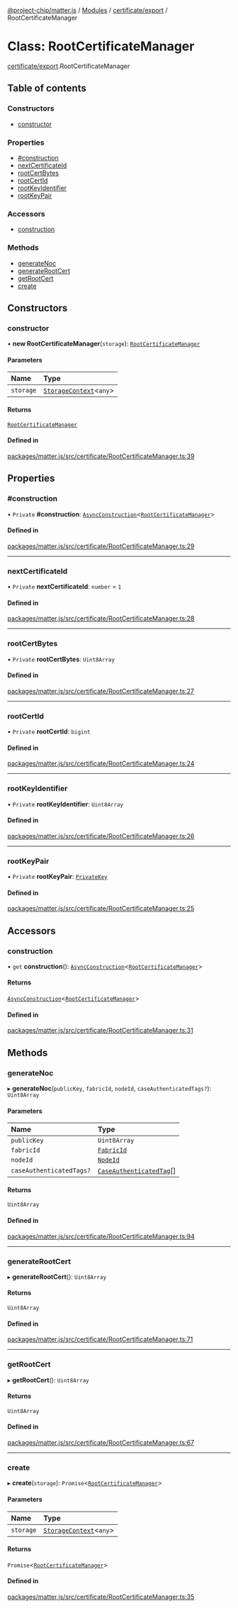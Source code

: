[@project-chip/matter.js](../README.md) / [Modules](../modules.md) / [certificate/export](../modules/certificate_export.md) / RootCertificateManager

# Class: RootCertificateManager

[certificate/export](../modules/certificate_export.md).RootCertificateManager

## Table of contents

### Constructors

- [constructor](certificate_export.RootCertificateManager.md#constructor)

### Properties

- [#construction](certificate_export.RootCertificateManager.md##construction)
- [nextCertificateId](certificate_export.RootCertificateManager.md#nextcertificateid)
- [rootCertBytes](certificate_export.RootCertificateManager.md#rootcertbytes)
- [rootCertId](certificate_export.RootCertificateManager.md#rootcertid)
- [rootKeyIdentifier](certificate_export.RootCertificateManager.md#rootkeyidentifier)
- [rootKeyPair](certificate_export.RootCertificateManager.md#rootkeypair)

### Accessors

- [construction](certificate_export.RootCertificateManager.md#construction)

### Methods

- [generateNoc](certificate_export.RootCertificateManager.md#generatenoc)
- [generateRootCert](certificate_export.RootCertificateManager.md#generaterootcert)
- [getRootCert](certificate_export.RootCertificateManager.md#getrootcert)
- [create](certificate_export.RootCertificateManager.md#create)

## Constructors

### constructor

• **new RootCertificateManager**(`storage`): [`RootCertificateManager`](certificate_export.RootCertificateManager.md)

#### Parameters

| Name | Type |
| :------ | :------ |
| `storage` | [`StorageContext`](storage_export.StorageContext.md)\<`any`\> |

#### Returns

[`RootCertificateManager`](certificate_export.RootCertificateManager.md)

#### Defined in

[packages/matter.js/src/certificate/RootCertificateManager.ts:39](https://github.com/project-chip/matter.js/blob/c0d55745d5279e16fdfaa7d2c564daa31e19c627/packages/matter.js/src/certificate/RootCertificateManager.ts#L39)

## Properties

### #construction

• `Private` **#construction**: [`AsyncConstruction`](../interfaces/behavior_cluster_export._internal_.AsyncConstruction-1.md)\<[`RootCertificateManager`](certificate_export.RootCertificateManager.md)\>

#### Defined in

[packages/matter.js/src/certificate/RootCertificateManager.ts:29](https://github.com/project-chip/matter.js/blob/c0d55745d5279e16fdfaa7d2c564daa31e19c627/packages/matter.js/src/certificate/RootCertificateManager.ts#L29)

___

### nextCertificateId

• `Private` **nextCertificateId**: `number` = `1`

#### Defined in

[packages/matter.js/src/certificate/RootCertificateManager.ts:28](https://github.com/project-chip/matter.js/blob/c0d55745d5279e16fdfaa7d2c564daa31e19c627/packages/matter.js/src/certificate/RootCertificateManager.ts#L28)

___

### rootCertBytes

• `Private` **rootCertBytes**: `Uint8Array`

#### Defined in

[packages/matter.js/src/certificate/RootCertificateManager.ts:27](https://github.com/project-chip/matter.js/blob/c0d55745d5279e16fdfaa7d2c564daa31e19c627/packages/matter.js/src/certificate/RootCertificateManager.ts#L27)

___

### rootCertId

• `Private` **rootCertId**: `bigint`

#### Defined in

[packages/matter.js/src/certificate/RootCertificateManager.ts:24](https://github.com/project-chip/matter.js/blob/c0d55745d5279e16fdfaa7d2c564daa31e19c627/packages/matter.js/src/certificate/RootCertificateManager.ts#L24)

___

### rootKeyIdentifier

• `Private` **rootKeyIdentifier**: `Uint8Array`

#### Defined in

[packages/matter.js/src/certificate/RootCertificateManager.ts:26](https://github.com/project-chip/matter.js/blob/c0d55745d5279e16fdfaa7d2c564daa31e19c627/packages/matter.js/src/certificate/RootCertificateManager.ts#L26)

___

### rootKeyPair

• `Private` **rootKeyPair**: [`PrivateKey`](../interfaces/crypto_export.PrivateKey.md)

#### Defined in

[packages/matter.js/src/certificate/RootCertificateManager.ts:25](https://github.com/project-chip/matter.js/blob/c0d55745d5279e16fdfaa7d2c564daa31e19c627/packages/matter.js/src/certificate/RootCertificateManager.ts#L25)

## Accessors

### construction

• `get` **construction**(): [`AsyncConstruction`](../interfaces/behavior_cluster_export._internal_.AsyncConstruction-1.md)\<[`RootCertificateManager`](certificate_export.RootCertificateManager.md)\>

#### Returns

[`AsyncConstruction`](../interfaces/behavior_cluster_export._internal_.AsyncConstruction-1.md)\<[`RootCertificateManager`](certificate_export.RootCertificateManager.md)\>

#### Defined in

[packages/matter.js/src/certificate/RootCertificateManager.ts:31](https://github.com/project-chip/matter.js/blob/c0d55745d5279e16fdfaa7d2c564daa31e19c627/packages/matter.js/src/certificate/RootCertificateManager.ts#L31)

## Methods

### generateNoc

▸ **generateNoc**(`publicKey`, `fabricId`, `nodeId`, `caseAuthenticatedTags?`): `Uint8Array`

#### Parameters

| Name | Type |
| :------ | :------ |
| `publicKey` | `Uint8Array` |
| `fabricId` | [`FabricId`](../modules/datatype_export.md#fabricid) |
| `nodeId` | [`NodeId`](../modules/datatype_export.md#nodeid) |
| `caseAuthenticatedTags?` | [`CaseAuthenticatedTag`](../modules/datatype_export.md#caseauthenticatedtag)[] |

#### Returns

`Uint8Array`

#### Defined in

[packages/matter.js/src/certificate/RootCertificateManager.ts:94](https://github.com/project-chip/matter.js/blob/c0d55745d5279e16fdfaa7d2c564daa31e19c627/packages/matter.js/src/certificate/RootCertificateManager.ts#L94)

___

### generateRootCert

▸ **generateRootCert**(): `Uint8Array`

#### Returns

`Uint8Array`

#### Defined in

[packages/matter.js/src/certificate/RootCertificateManager.ts:71](https://github.com/project-chip/matter.js/blob/c0d55745d5279e16fdfaa7d2c564daa31e19c627/packages/matter.js/src/certificate/RootCertificateManager.ts#L71)

___

### getRootCert

▸ **getRootCert**(): `Uint8Array`

#### Returns

`Uint8Array`

#### Defined in

[packages/matter.js/src/certificate/RootCertificateManager.ts:67](https://github.com/project-chip/matter.js/blob/c0d55745d5279e16fdfaa7d2c564daa31e19c627/packages/matter.js/src/certificate/RootCertificateManager.ts#L67)

___

### create

▸ **create**(`storage`): `Promise`\<[`RootCertificateManager`](certificate_export.RootCertificateManager.md)\>

#### Parameters

| Name | Type |
| :------ | :------ |
| `storage` | [`StorageContext`](storage_export.StorageContext.md)\<`any`\> |

#### Returns

`Promise`\<[`RootCertificateManager`](certificate_export.RootCertificateManager.md)\>

#### Defined in

[packages/matter.js/src/certificate/RootCertificateManager.ts:35](https://github.com/project-chip/matter.js/blob/c0d55745d5279e16fdfaa7d2c564daa31e19c627/packages/matter.js/src/certificate/RootCertificateManager.ts#L35)
